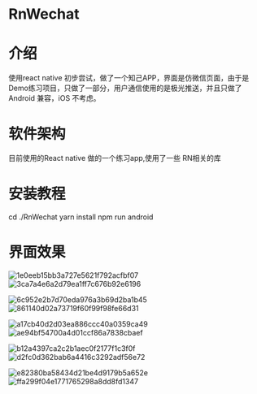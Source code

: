 # RnWechat
# 介绍
使用react native 初步尝试，做了一个知己APP，界面是仿微信页面，由于是Demo练习项目，只做了一部分，用户通信使用的是极光推送，并且只做了Android 兼容，iOS 不考虑。

# 软件架构
目前使用的React native 做的一个练习app,使用了一些 RN相关的库

# 安装教程

cd ./RnWechat
yarn install
npm run android

# 界面效果
![1e0eeb15bb3a727e5621f792acfbf07](https://user-images.githubusercontent.com/38202126/127726324-e200769b-46df-493f-b476-8be36f12924f.png)
![3ca7a4e6a2d79ea1ff7c676b92e6196](https://user-images.githubusercontent.com/38202126/127726334-67d11ed2-61f8-4894-9cfb-6986a5c02ee1.png)

![6c952e2b7d70eda976a3b69d2ba1b45](https://user-images.githubusercontent.com/38202126/127726338-009be2b0-e67e-4f5e-9773-e282dc471112.png)
![861140d02a73719f60f99f98fe66d31](https://user-images.githubusercontent.com/38202126/127726340-0336ffae-e218-4661-93fd-d3890be285b2.png)

![a17cb40d2d03ea886ccc40a0359ca49](https://user-images.githubusercontent.com/38202126/127726343-d964622e-fbd4-4eca-b89d-7778712754c2.png)
![ae94bf54700a4d01ccf86a7838cbaef](https://user-images.githubusercontent.com/38202126/127726347-fa2f8641-af9f-49c9-aa3d-2bc6a4a2cf18.png)

![b12a4397ca2c2b1aec0f2177f1c3f0f](https://user-images.githubusercontent.com/38202126/127726348-a0bb1048-1e56-4765-8d58-0349afa3b98b.png)
![d2fc0d362bab6a4416c3292adf56e72](https://user-images.githubusercontent.com/38202126/127726349-f39603d9-3cd7-49d0-ae32-a6e04dd9983d.png)

![e82380ba58434d21be4d9179b5a652e](https://user-images.githubusercontent.com/38202126/127726351-e225ea72-d97b-4fdf-9f16-088ff5423ef7.png)
![ffa299f04e1771765298a8dd8fd1347](https://user-images.githubusercontent.com/38202126/127726353-82e6694e-ae81-46e9-9cdf-de91bbc976c6.png)
